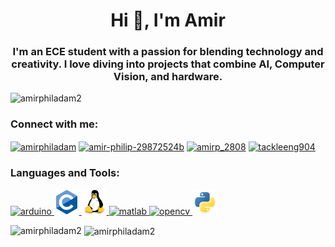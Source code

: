 <h1 align="center">Hi 👋, I'm Amir</h1>
<h3 align="center">I'm an ECE student with a passion for blending technology and creativity. I love diving into projects that combine AI, Computer Vision, and hardware.</h3>

<p align="left"> <img src="https://komarev.com/ghpvc/?username=amirphiladam2&label=Profile%20views&color=0e75b6&style=flat" alt="amirphiladam2" /> </p>

<h3 align="left">Connect with me:</h3>
<p align="left">
<a href="https://twitter.com/amirphiladam" target="blank"><img align="center" src="https://raw.githubusercontent.com/rahuldkjain/github-profile-readme-generator/master/src/images/icons/Social/twitter.svg" alt="amirphiladam" height="30" width="40" /></a>
<a href="https://linkedin.com/in/amir-philip-29872524b" target="blank"><img align="center" src="https://raw.githubusercontent.com/rahuldkjain/github-profile-readme-generator/master/src/images/icons/Social/linked-in-alt.svg" alt="amir-philip-29872524b" height="30" width="40" /></a>
<a href="https://instagram.com/amirp_2808" target="blank"><img align="center" src="https://raw.githubusercontent.com/rahuldkjain/github-profile-readme-generator/master/src/images/icons/Social/instagram.svg" alt="amirp_2808" height="30" width="40" /></a>
<a href="https://www.youtube.com/c/tackleeng904" target="blank"><img align="center" src="https://raw.githubusercontent.com/rahuldkjain/github-profile-readme-generator/master/src/images/icons/Social/youtube.svg" alt="tackleeng904" height="30" width="40" /></a>
</p>

<h3 align="left">Languages and Tools:</h3>
<p align="left"> <a href="https://www.arduino.cc/" target="_blank" rel="noreferrer"> <img src="https://cdn.worldvectorlogo.com/logos/arduino-1.svg" alt="arduino" width="40" height="40"/> </a> <a href="https://www.cprogramming.com/" target="_blank" rel="noreferrer"> <img src="https://raw.githubusercontent.com/devicons/devicon/master/icons/c/c-original.svg" alt="c" width="40" height="40"/> </a> <a href="https://www.linux.org/" target="_blank" rel="noreferrer"> <img src="https://raw.githubusercontent.com/devicons/devicon/master/icons/linux/linux-original.svg" alt="linux" width="40" height="40"/> </a> <a href="https://www.mathworks.com/" target="_blank" rel="noreferrer"> <img src="https://upload.wikimedia.org/wikipedia/commons/2/21/Matlab_Logo.png" alt="matlab" width="40" height="40"/> </a> <a href="https://opencv.org/" target="_blank" rel="noreferrer"> <img src="https://www.vectorlogo.zone/logos/opencv/opencv-icon.svg" alt="opencv" width="40" height="40"/> </a> <a href="https://www.python.org" target="_blank" rel="noreferrer"> <img src="https://raw.githubusercontent.com/devicons/devicon/master/icons/python/python-original.svg" alt="python" width="40" height="40"/> </a> </p>

<p><img align="left" src="https://github-readme-stats.vercel.app/api/top-langs?username=amirphiladam2&show_icons=true&locale=en&layout=compact" alt="amirphiladam2" /></p>

<p>&nbsp;<img align="center" src="https://github-readme-stats.vercel.app/api?username=amirphiladam2&show_icons=true&locale=en" alt="amirphiladam2" /></p>
